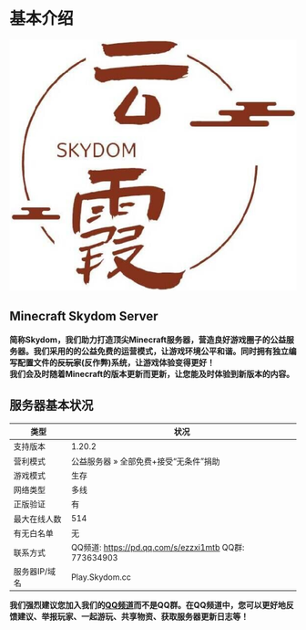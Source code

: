 # 基本介绍

<div align=center>
    <img src="https://raw.githubusercontent.com/SkydomGroup/Augustus/master/Skydom.png">
</div>

## Minecraft Skydom Server
**简称Skydom，我们助力打造顶尖Minecraft服务器，营造良好游戏圈子的公益服务器。我们采用的的公益免费的运营模式，让游戏环境公平和谐。同时拥有独立编写配置文件的~~反玩家~~(反作弊)系统，让游戏体验变得更好！
<br>我们会及时随着Minecraft的版本更新而更新，让您能及时体验到新版本的内容。**

## 服务器基本状况
| 类型       | 状况                                                 |
|----------|----------------------------------------------------|
| 支持版本     | 1.20.2                                             |
| 营利模式     | 公益服务器 » 全部免费+接受“无条件”捐助                             |
| 游戏模式     | 生存                                                 |
| 网络类型     | 多线                                                 |
| 正版验证     | 有                                                  |
| 最大在线人数   | 514                                                |
| 有无白名单    | 无                                                  |
| 联系方式     | QQ频道: https://pd.qq.com/s/ezzxi1mtb QQ群: 773634903 |
| 服务器IP/域名 | Play.Skydom.cc                                     |
<!--::: warning 注意
离线用户需要在你的ID前面加#。举个例子，假设我的ID是Player，那么加#后的ID就是#Player。
:::-->

**我们强烈建议您加入我们的[QQ频道](https://pd.qq.com/s/ezzxi1mtb)而不是QQ群。在QQ频道中，您可以更好地反馈建议、举报玩家、一起游玩、共享物资、获取服务器更新日志等！**